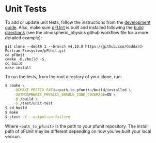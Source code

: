 # Unit Tests

To add or update unit tests, follow the instructions from the [development guide](https://escomp.github.io/CAM-SIMA-docs/atmospheric_physics/development_workflow/#5-unit-testing).  Also, make sure [pFUnit](https://github.com/Goddard-Fortran-Ecosystem/pFUnit) is built and installed following the [build directions](https://github.com/Goddard-Fortran-Ecosystem/pFUnit?tab=readme-ov-file#building-and-installing-pfunit) (see the atmospheric_physics github workflow file for a more detailed example):

```
git clone --depth 1 --branch v4.10.0 https://github.com/Goddard-Fortran-Ecosystem/pFUnit.git
cd pFUnit
cmake -B./build -S.
cd build
make install
```

To run the tests, from the root directory of your clone, run:

```bash
$ cmake \
    -DCMAKE_PREFIX_PATH=<path_to_pfunit>/build/installed \
    -DATMOSPHERIC_PHYSICS_ENABLE_CODE_COVERAGE=ON \
    -B./build \
    -S./test/unit-test
$ cd build
$ make
$ ctest -V --output-on-failure
```

Where `<path_to_pfunit>` is the path to your pfunit repository.  The install path of pFUnit may be different depending on how you've built your local verison.
